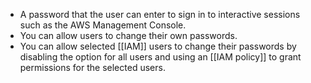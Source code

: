 -   A password that the user can enter to sign in to interactive sessions such as the AWS Management Console.
-   You can allow users to change their own passwords.
-   You can allow selected [[IAM]] users to change their passwords by disabling the option for all users and using an [[IAM policy]] to grant permissions for the selected users.